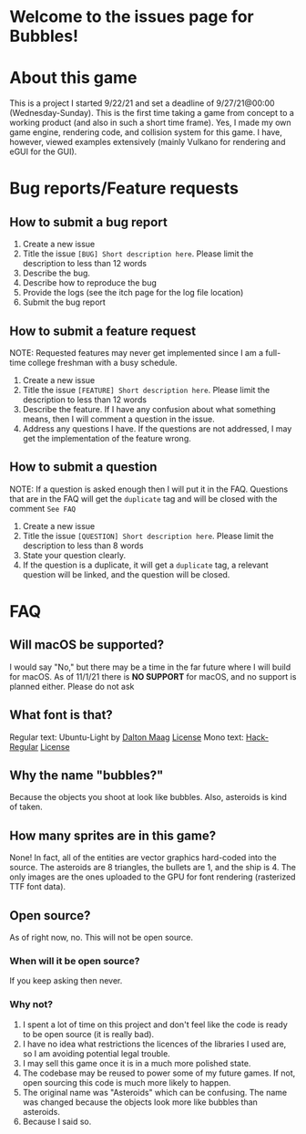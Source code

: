 # Welcome to the issues page for Bubbles!

# About this game
This is a project I started 9/22/21 and set a deadline of 9/27/21@00:00 (Wednesday-Sunday). This is the first time taking a game from concept to a working product (and also in such a short time frame). Yes, I made my own game engine, rendering code, and collision system for this game. I have, however, viewed examples extensively (mainly Vulkano for rendering and eGUI for the GUI).

# Bug reports/Feature requests
## How to submit a bug report
1. Create a new issue
2. Title the issue `[BUG] Short description here`. Please limit the description to less than 12 words
3. Describe the bug.
4. Describe how to reproduce the bug
5. Provide the logs (see the itch page for the log file location)
6. Submit the bug report

## How to submit a feature request
NOTE: Requested features may never get implemented since I am a full-time college freshman with a busy schedule.
1. Create a new issue
2. Title the issue `[FEATURE] Short description here`. Please limit the description to less than 12 words
3. Describe the feature. If I have any confusion about what something means, then I will comment a question in the issue.
4. Address any questions I have. If the questions are not addressed, I may get the implementation of the feature wrong.

## How to submit a question
NOTE: If a question is asked enough then I will put it in the FAQ.
Questions that are in the FAQ will get the `duplicate` tag and will be closed with the comment `See FAQ`
1. Create a new issue
2. Title the issue `[QUESTION] Short description here`. Please limit the description to less than 8 words
3. State your question clearly.
4. If the question is a duplicate, it will get a `duplicate` tag, a relevant question will be linked, and the question will be closed.

# FAQ
## Will macOS be supported?
I would say "No," but there may be a time in the far future where I will build for macOS.
As of 11/1/21 there is **NO SUPPORT** for macOS, and no support is planned either.
Please do not ask

## What font is that?
Regular text: Ubuntu-Light by [Dalton Maag](http://www.daltonmaag.com/) [License](https://ubuntu.com/legal/font-licence)
Mono text: [Hack-Regular](https://github.com/source-foundry/Hack) [License](https://github.com/source-foundry/Hack/blob/master/LICENSE.md)

## Why the name "bubbles?"
Because the objects you shoot at look like bubbles. Also, asteroids is kind of taken.

## How many sprites are in this game?
None! In fact, all of the entities are vector graphics hard-coded into the source. The asteroids are 8 triangles, the bullets are 1, and the ship is 4. The only images are the ones uploaded to the GPU for font rendering (rasterized TTF font data).

## Open source?
As of right now, no. This will not be open source.

### When will it be open source?
If you keep asking then never.

### Why not?
1. I spent a lot of time on this project and don't feel like the code is ready to be open source (it is really bad).
2. I have no idea what restrictions the licences of the libraries I used are, so I am avoiding potential legal trouble.
3. I may sell this game once it is in a much more polished state.
4. The codebase may be reused to power some of my future games. If not, open sourcing this code is much more likely to happen.
5. The original name was "Asteroids" which can be confusing. The name was changed because the objects look more like bubbles than asteroids.
6. Because I said so.
